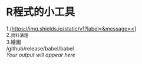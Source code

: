 # R程式的小工具
1.[(https://img.shields.io/static/v1?label=<LABEL>&message=<](https://img.shields.io/badge/-匯入資料-blue)]   
2.`資料清理`  
3.繪圖  
/github/release/babel/babel  
<i>Your output will appear here</i>
